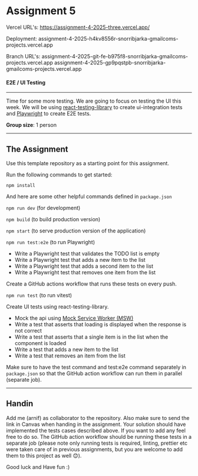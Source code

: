 # Assignment 5

Vercel URL's:
https://assignment-4-2025-three.vercel.app/

Deployment:
assignment-4-2025-h4kv8556r-snorribjarka-gmailcoms-projects.vercel.app

Branch URL's:
assignment-4-2025-git-fe-b975f8-snorribjarka-gmailcoms-projects.vercel.app
assignment-4-2025-gp9pqstpb-snorribjarka-gmailcoms-projects.vercel.app



#### E2E / UI Testing

---

Time for some more testing. We are going to focus on testing the UI this week. We will be using [react-testing-library](https://testing-library.com/docs/react-testing-library/intro/) to create ui-integration tests and [Playwright](ttps://playwright.dev/) to create E2E tests.

**Group size**: 1 person

---

## The Assignment
Use this template repository as a starting point for this assignment.

Run the following commands to get started:

`npm install`

And here are some other helpful commands defined in `package.json`

`npm run dev` (for development)

`npm build` (to build production version)

`npm start` (to serve production version of the application)

`npm run test:e2e` (to run Playwright)

- Write a Playwright test that validates the TODO list is empty
- Write a Playwright test that adds a new item to the list
- Write a Playwright test that adds a second item to the list
- Write a Playwright test that removes one item from the list

Create a GitHub actions workflow that runs these tests on every push.

`npm run test` (to run vitest)

Create UI tests using react-testing-library.

- Mock the api using [Mock Service Worker (MSW)](https://GitHub.com/mswjs/msw)
- Write a test that asserts that loading is displayed when the response is not correct
- Write a test that asserts that a single item is in the list when the <Home /> component is loaded
- Write a test that adds a new item to the list
- Write a test that removes an item from the list

Make sure to have the test command and test:e2e command separately in `package.json` so that the GitHub action workflow can run them in parallel (separate job).

---

## Handin

Add me (arnif) as collaborator to the repository. Also make sure to send the link in Canvas when handing in the assignment.
Your solution should have implemented the tests cases described above. If you want to add any feel free to do so. The GitHub action workflow should be running these tests in a separate job (please note only running tests is required, linting, prettier etc were taken care of in previous assignments, but you are welcome to add them to this project as well 😊).

Good luck and Have fun :)
